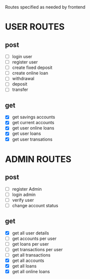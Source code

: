 Routes specified as needed by frontend
# USER ROUTES
## post
- [ ] login user 
- [ ] register user
- [ ] create fixed deposit
- [ ] create online loan
- [ ] withdrawal
- [ ] deposit
- [ ] transfer
## get
- [x] get savings accounts
- [x] get current accounts
- [x] get user online loans
- [x] get user loans
- [x] get user transations

# ADMIN ROUTES
## post
- [ ] register Admin
- [ ] login admin
- [ ] verify user
- [ ] change account status

## get
- [x] get all user details
- [ ] get accounts per user
- [ ] get loans per user
- [ ] get transactions per user
- [ ] get all transactions
- [x] get all accounts
- [x] get all loans
- [x] get all online loans